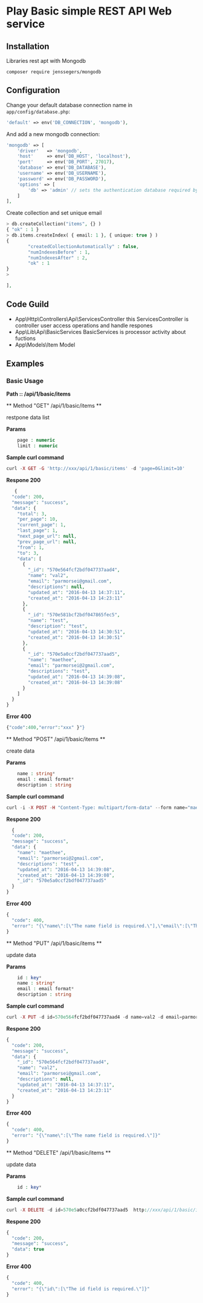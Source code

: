 # Play Basic  simple REST API Web service


Installation
------------
Libraries rest apt with Mongodb
```
composer require jenssegers/mongodb
```
Configuration
-------------

Change your default database connection name in `app/config/database.php`:

```php
'default' => env('DB_CONNECTION', 'mongodb'),
```

And add a new mongodb connection:

```php
'mongodb' => [
    'driver'   => 'mongodb',
    'host'     => env('DB_HOST', 'localhost'),
    'port'     => env('DB_PORT', 27017),
    'database' => env('DB_DATABASE'),
    'username' => env('DB_USERNAME'),
    'password' => env('DB_PASSWORD'),
    'options' => [
        'db' => 'admin' // sets the authentication database required by mongo 3
    ]
],
```
Create collection and set unique email

```php
> db.createCollection("items", {} )
{ "ok" : 1 }
> db.items.createIndex( { email: 1 }, { unique: true } )
{
        "createdCollectionAutomatically" : false,
        "numIndexesBefore" : 1,
        "numIndexesAfter" : 2,
        "ok" : 1
}
> 

],
```

Code Guild
------------

  - App\Http\Controllers\Api\ServicesController  this ServicesController is controller user access operations and handle respones
  - App\Lib\Api\BasicServices BasicServices is processor activity about fuctions
  - App\Models\Item Model


Examples
------------

### Basic Usage

**Path :: /api/1/basic/items**

** Method "GET"  /api/1/basic/items **

restpone data list 

**Params**
```php
    page : numeric
    limit : numeric
```
**Sample  curl command**
```php
curl -X GET -G 'http://xxx/api/1/basic/items' -d 'page=0&limit=10'
```
**Respone 200**
```php
   {
  "code": 200,
  "message": "success",
  "data": {
    "total": 3,
    "per_page": 10,
    "current_page": 1,
    "last_page": 1,
    "next_page_url": null,
    "prev_page_url": null,
    "from": 1,
    "to": 3,
    "data": [
      {
        "_id": "570e564fcf2bdf047737aad4",
        "name": "val2",
        "email": "parmorsei@gmail.com",
        "descriptions": null,
        "updated_at": "2016-04-13 14:37:11",
        "created_at": "2016-04-13 14:23:11"
      },
      {
        "_id": "570e581bcf2bdf047865fec5",
        "name": "test",
        "description": "test",
        "updated_at": "2016-04-13 14:30:51",
        "created_at": "2016-04-13 14:30:51"
      },
      {
        "_id": "570e5a0ccf2bdf047737aad5",
        "name": "maethee",
        "email": "parmorsei@2gmail.com",
        "descriptions": "test",
        "updated_at": "2016-04-13 14:39:08",
        "created_at": "2016-04-13 14:39:08"
      }
    ]
  }
}
```
**Error 400**
```php
{"code":400,"error":"xxx" }"}
```


** Method "POST"  /api/1/basic/items **

create data 

**Params**
```php
    name : string*
    email : email format*
    description : string
```
**Sample curl command**
```php
curl -i -X POST -H "Content-Type: multipart/form-data" --form name="maethee"  --form email="testbasic@gmail.com" --form descriptions="test" http://xxx/api/1/basic/items
```
**Respone 200**
```php
  {
  "code": 200,
  "message": "success",
  "data": {
    "name": "maethee",
    "email": "parmorsei@2gmail.com",
    "descriptions": "test",
    "updated_at": "2016-04-13 14:39:08",
    "created_at": "2016-04-13 14:39:08",
    "_id": "570e5a0ccf2bdf047737aad5"
  }
}
```
**Error 400**
```php
{
  "code": 400,
  "error": "{\"name\":[\"The name field is required.\"],\"email\":[\"The email field is required.\"]}"
}
```

** Method "PUT"  /api/1/basic/items **

update data 

**Params**
```php
    id : key*
    name : string*
    email : email format*
    description : string
```
**Sample curl command**
```php
curl -X PUT -d id=570e564fcf2bdf047737aad4 -d name=val2 -d email=parmorsei@gmail.com http://xxx/api/1/basic/items
```
**Respone 200**
```php
{
  "code": 200,
  "message": "success",
  "data": {
    "_id": "570e564fcf2bdf047737aad4",
    "name": "val2",
    "email": "parmorsei@gmail.com",
    "descriptions": null,
    "updated_at": "2016-04-13 14:37:11",
    "created_at": "2016-04-13 14:23:11"
  }
}
```
**Error 400**
```php
{
  "code": 400,
  "error": "{\"name\":[\"The name field is required.\"]}"
}
```


** Method "DELETE"  /api/1/basic/items **

update data 

**Params**
```php
    id : key*
```
**Sample curl command**
```php
curl -X DELETE -d id=570e5a0ccf2bdf047737aad5  http://xxx/api/1/basic/items
```
**Respone 200**
```php
{
  "code": 200,
  "message": "success",
  "data": true
}
```
**Error 400**
```php
{
  "code": 400,
  "error": "{\"id\":[\"The id field is required.\"]}"
}
```



